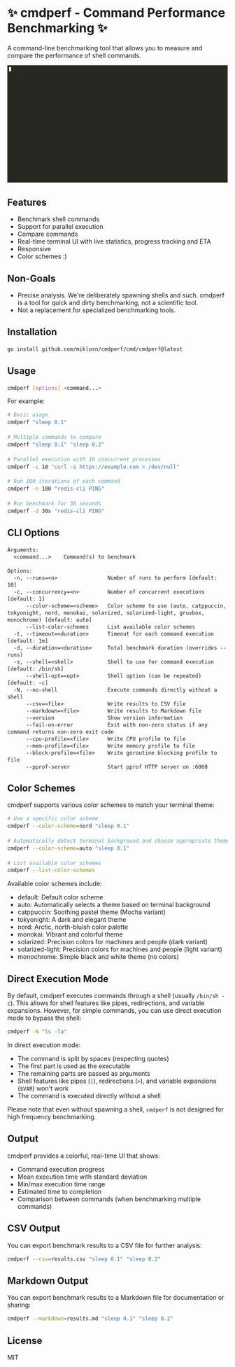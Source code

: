# ✨ cmdperf - Command Performance Benchmarking ✨

A command-line benchmarking tool that allows you to measure and compare the performance of shell commands.

![cmdperf demo](doc/demo.gif)

## Features

- Benchmark shell commands
- Support for parallel execution
- Compare commands
- Real-time terminal UI with live statistics, progress tracking and ETA
- Responsive
- Color schemes :)

## Non-Goals

- Precise analysis. We're deliberately spawning shells and such. cmdperf is a tool for quick and dirty benchmarking, not a scientific tool.
- Not a replacement for specialized benchmarking tools.

## Installation

```bash
go install github.com/miklosn/cmdperf/cmd/cmdperf@latest
```

## Usage

```bash
cmdperf [options] <command...>
```

For example:

```bash
# Basic usage
cmdperf "sleep 0.1"

# Multiple commands to compare
cmdperf "sleep 0.1" "sleep 0.2"

# Parallel execution with 10 concurrent processes
cmdperf -c 10 "curl -s https://example.com > /dev/null"

# Run 100 iterations of each command
cmdperf -n 100 "redis-cli PING"

# Run benchmark for 30 seconds
cmdperf -d 30s "redis-cli PING"
```

## CLI Options

```
Arguments:
  <command...>    Command(s) to benchmark

Options:
  -n, --runs=<n>                Number of runs to perform [default: 10]
  -c, --concurrency=<n>         Number of concurrent executions [default: 1]
      --color-scheme=<scheme>   Color scheme to use (auto, catppuccin, tokyonight, nord, monokai, solarized, solarized-light, gruvbox, monochrome) [default: auto]
      --list-color-schemes      List available color schemes
  -t, --timeout=<duration>      Timeout for each command execution [default: 1m]
  -d, --duration=<duration>     Total benchmark duration (overrides --runs)
  -s, --shell=<shell>           Shell to use for command execution [default: /bin/sh]
      --shell-opt=<opt>         Shell option (can be repeated) [default: -c]
  -N, --no-shell                Execute commands directly without a shell
      --csv=<file>              Write results to CSV file
      --markdown=<file>         Write results to Markdown file
      --version                 Show version information
      --fail-on-error           Exit with non-zero status if any command returns non-zero exit code
      --cpu-profile=<file>      Write CPU profile to file
      --mem-profile=<file>      Write memory profile to file
      --block-profile=<file>    Write goroutine blocking profile to file
      --pprof-server            Start pprof HTTP server on :6060
```

## Color Schemes

cmdperf supports various color schemes to match your terminal theme:

```bash
# Use a specific color scheme
cmdperf --color-scheme=nord "sleep 0.1"

# Automatically detect terminal background and choose appropriate theme
cmdperf --color-scheme=auto "sleep 0.1"

# List available color schemes
cmdperf --list-color-schemes
```

Available color schemes include:

- default: Default color scheme
- auto: Automatically selects a theme based on terminal background
- catppuccin: Soothing pastel theme (Mocha variant)
- tokyonight: A dark and elegant theme
- nord: Arctic, north-bluish color palette
- monokai: Vibrant and colorful theme
- solarized: Precision colors for machines and people (dark variant)
- solarized-light: Precision colors for machines and people (light variant)
- monochrome: Simple black and white theme (no colors)

## Direct Execution Mode

By default, cmdperf executes commands through a shell (usually `/bin/sh -c`). This allows for shell features like pipes, redirections, and variable expansions. However, for simple commands, you can use direct execution mode to bypass the shell:

```bash
cmdperf -N "ls -la"
```

In direct execution mode:

- The command is split by spaces (respecting quotes)
- The first part is used as the executable
- The remaining parts are passed as arguments
- Shell features like pipes (`|`), redirections (`>`), and variable expansions (`$VAR`) won't work
- The command is executed directly without a shell

Please note that even without spawning a shell, `cmdperf` is not designed for high frequency benchmarking.

## Output

cmdperf provides a colorful, real-time UI that shows:

- Command execution progress
- Mean execution time with standard deviation
- Min/max execution time range
- Estimated time to completion
- Comparison between commands (when benchmarking multiple commands)

## CSV Output

You can export benchmark results to a CSV file for further analysis:

```bash
cmdperf --csv=results.csv "sleep 0.1" "sleep 0.2"
```

## Markdown Output

You can export benchmark results to a Markdown file for documentation or sharing:

```bash
cmdperf --markdown=results.md "sleep 0.1" "sleep 0.2"
```

## License

MIT
